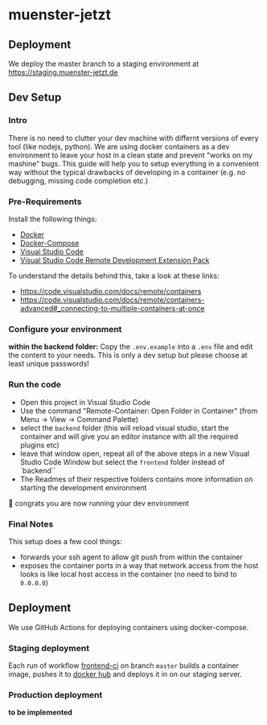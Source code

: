 # muenster-jetzt

## Deployment

We deploy the master branch to a staging environment at https://staging.muenster-jetzt.de

## Dev Setup
### Intro

There is no need to clutter your dev machine with differnt versions of every tool (like nodejs, python).
We are using docker containers as a dev environment to leave your host in a clean state and prevent "works on my mashine" bugs.
This guide will help you to setup everything in a convenient way without the typical drawbacks of developing in a container (e.g. no debugging, missing code completion etc.)

### Pre-Requirements
Install the following things:
* [Docker](https://www.docker.com/)
* [Docker-Compose](https://docs.docker.com/compose/)
* [Visual Studio Code](https://code.visualstudio.com/)
* [Visual Studio Code Remote Development Extension Pack](https://marketplace.visualstudio.com/items?itemName=ms-vscode-remote.vscode-remote-extensionpack)

To understand the details behind this, take a look at these links:
* https://code.visualstudio.com/docs/remote/containers
* https://code.visualstudio.com/docs/remote/containers-advanced#_connecting-to-multiple-containers-at-once

### Configure your environment
**within the backend folder:** Copy the `.env.example` into a `.env` file and edit the content to your needs. This is only a dev setup but please choose at least unique passwords!

### Run the code
* Open this project in Visual Studio Code
* Use the command "Remote-Container: Open Folder in Container" (from Menu -> View -> Command Palette)
* select the `backend` folder (this will reload visual studio, start the container and will give you an editor instance with all the required plugins etc)
* leave that window open, repeat all of the above steps in a new Visual Studio Code Window but select the `frontend` folder instead of `backend``
* The Readmes of their respective folders contains more information on starting the development environment

🎉 congrats you are now running your dev environment

### Final Notes

This setup does a few cool things:
* forwards your ssh agent to allow git push from within the container
* exposes the container ports in a way that network access from the host looks is like local host access in the container (no need to bind to `0.0.0.0`)

## Deployment

We use GitHub Actions for deploying containers using docker-compose.

### Staging deployment

Each run of workflow [frontend-ci][workflow frontend-ci] on branch `master` builds a container image, pushes it to [docker hub](https://hub.docker.com/r/codeformuenster/muenster-jetzt-frontend) and deploys it in on our staging server.

### Production deployment

**to be implemented**

<!--

Either:

- Production deployments are made using the same [deployment workflow][workflow deployment] as used for staging.

Or:

- Once the draft release is converted to an actual release, it will be deployed to production using the same [deployment workflow][workflow deployment] as used for staging.

 -->


[workflow frontend-ci]: .github/workflows/frontend.yaml
[workflow deployment]: .github/workflows/deployment.yaml
